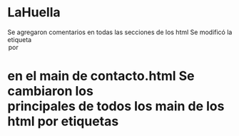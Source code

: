 # LaHuella
Se agregaron comentarios en todas las secciones de los html
Se modificó la etiqueta <legend> por <h1> en el main de contacto.html
Se cambiaron los <div> principales de todos los main de los html por etiquetas <section>
